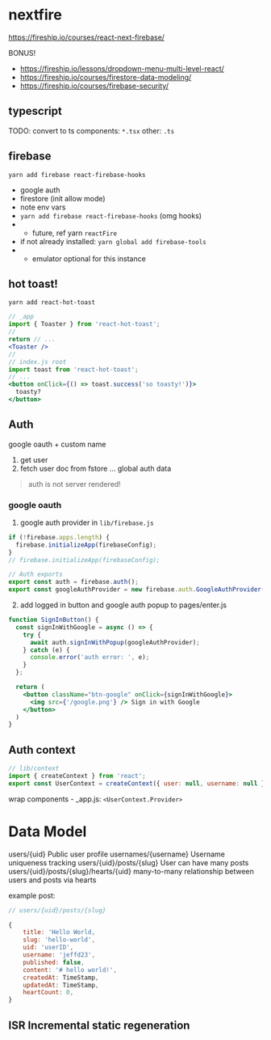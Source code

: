 # nextfire


https://fireship.io/courses/react-next-firebase/

BONUS!
- https://fireship.io/lessons/dropdown-menu-multi-level-react/
- https://fireship.io/courses/firestore-data-modeling/
- https://fireship.io/courses/firebase-security/

## typescript
 TODO: convert to ts
components: `*.tsx`
other: `.ts`

## firebase
`yarn add firebase react-firebase-hooks`
- google auth
- firestore (init allow mode)
- note env vars
- `yarn add firebase react-firebase-hooks` (omg hooks)
- - future, ref yarn `reactFire`
- if not already installed: `yarn global add firebase-tools`
- - emulator optional for this instance



## hot toast!
`yarn add react-hot-toast`
```jsx
// _app
import { Toaster } from 'react-hot-toast';
// 
return // ... 
<Toaster />
//
// index.js root
import toast from 'react-hot-toast';
// ...
<button onClick={() => toast.success('so toasty!')}>
  toasty?
</button>
```

## Auth
google oauth + custom name
1. get user
2. fetch user doc from fstore
... global auth data
> auth is not server rendered!

### google oauth
1. google auth provider in `lib/firebase.js`
```js
if (!firebase.apps.length) {
  firebase.initializeApp(firebaseConfig);
}
// firebase.initializeApp(firebaseConfig);

// Auth exports
export const auth = firebase.auth();
export const googleAuthProvider = new firebase.auth.GoogleAuthProvider();
```

2. add logged in button and google auth popup to pages/enter.js
```jsx
function SignInButton() {
  const signInWithGoogle = async () => {
    try {
      await auth.signInWithPopup(googleAuthProvider);
    } catch (e) {
      console.error('auth error: ', e);
    }
  };

  return (
    <button className="btn-google" onClick={signInWithGoogle}>
      <img src={'/google.png'} /> Sign in with Google
    </button>
  )
}
```

## Auth context
```jsx
// lib/context
import { createContext } from 'react';
export const UserContext = createContext({ user: null, username: null });
```

wrap components - _app.js:
`<UserContext.Provider>`

# Data Model
users/{uid} Public user profile
usernames/{username} Username uniqueness tracking
users/{uid}/posts/{slug} User can have many posts
users/{uid}/posts/{slug}/hearts/{uid} many-to-many relationship between users and posts via hearts

example post:
```jsx
// users/{uid}/posts/{slug}

{
    title: 'Hello World,
    slug: 'hello-world',
    uid: 'userID',
    username: 'jeffd23',
    published: false,
    content: '# hello world!',
    createdAt: TimeStamp,
    updatedAt: TimeStamp,
    heartCount: 0,
}
```


## ISR Incremental static regeneration

